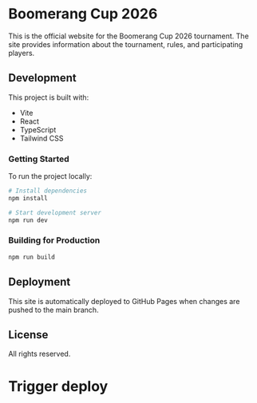 # Boomerang Cup 2026

This is the official website for the Boomerang Cup 2026 tournament. The site provides information about the tournament, rules, and participating players.

## Development

This project is built with:
- Vite
- React
- TypeScript
- Tailwind CSS

### Getting Started

To run the project locally:

```bash
# Install dependencies
npm install

# Start development server
npm run dev
```

### Building for Production

```bash
npm run build
```

## Deployment

This site is automatically deployed to GitHub Pages when changes are pushed to the main branch.

## License

All rights reserved.
# Trigger deploy
